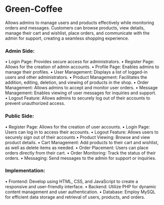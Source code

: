 # Green-Coffee
Allows admins to manage users and products effectively while monitoring orders and messages. Customers can browse products, view details, manage their cart and wishlist, place orders, and communicate with the admin for support, creating a seamless shopping experience.

###	 Admin Side: 
•	Login Page:  Provides secure access for administrators.
•	Register Page:  Allows for the creation of admin accounts.
•	Profile Page:  Enables admins to manage their profiles.
•	User Management:  Displays a list of logged-in users and other administrators.
•	Product Management:  Facilitates the addition, editing, deletion, and viewing of products in the shop.
•	Order Management:  Allows admins to accept and monitor user orders.
•	Message Management:  Enables viewing of user messages for inquiries and support.
•	Logout Feature: Allows admins to securely log out of their accounts to prevent unauthorized access.

###	Public Side: 
•	Register Page:  Allows for the creation of user accounts.
•	Login Page:  Users can log in to access their accounts.
•	Logout Feature: Allows users to securely sign out of their accounts
•	Product Viewing:  Browse and view product details.
•	Cart Management:  Add products to their cart and wishlist, as well as delete items as needed.
•	Order Placement:  Users can place orders directly from their cart.
•	Order Monitoring:  Track the status of their orders.
•	Messaging:  Send messages to the admin for support or inquiries.

###	 Implementation: 
•	Frontend:  Develop using HTML, CSS, and JavaScript to create a responsive and user-friendly interface.
•	Backend:  Utilize PHP for dynamic content management and user authentication.
•	Database: Employ MySQL for efficient data storage and retrieval of users, products, and orders.

